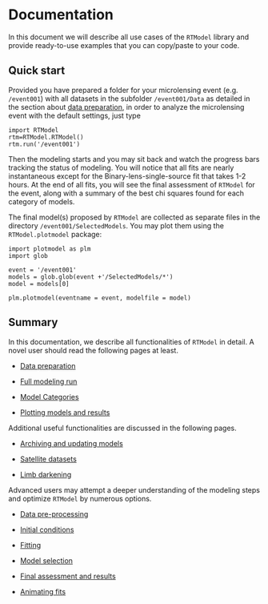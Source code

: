 
# Documentation

In this document we will describe all use cases of the `RTModel` library and provide ready-to-use examples that you can copy/paste to your code. 

## Quick start

Provided you have prepared a folder for your microlensing event (e.g. `/event001`) with all datasets in the subfolder `/event001/Data` as detailed in the section about [data preparation](DataPreparation.md), in order to analyze the microlensing event with the default settings, just type

```
import RTModel
rtm=RTModel.RTModel()
rtm.run('/event001')
```

Then the modeling starts and you may sit back and watch the progress bars tracking the status of modeling. You will notice that all fits are nearly instantaneous except for the Binary-lens-single-source fit that takes 1-2 hours. At the end of all fits, you will see the final assessment of `RTModel` for the event, along with a summary of the best chi squares found for each category of models.

The final model(s) proposed by `RTModel` are collected as separate files in the directory `/event001/SelectedModels`. You may plot them using the `RTModel.plotmodel` package:

```
import plotmodel as plm
import glob

event = '/event001'
models = glob.glob(event +'/SelectedModels/*')
model = models[0]

plm.plotmodel(eventname = event, modelfile = model)
```

## Summary

In this documentation, we describe all functionalities of `RTModel` in detail. A novel user should read the following pages at least.

- [Data preparation](DataPreparation.md)

- [Full modeling run](ModelingRun.md)

- [Model Categories](ModelCategories.md)

- [Plotting models and results](Plotmodel.md)

Additional useful functionalities are discussed in the following pages.

- [Archiving and updating models](ArchivingUpdating.md)

- [Satellite datasets](Satellites.md)

- [Limb darkening](LimbDarkening.md)

Advanced users may attempt a deeper understanding of the modeling steps and optimize `RTModel` by numerous options.

- [Data pre-processing](DataPreprocessing.md)

- [Initial conditions](InitialConditions.md)

- [Fitting](Fitting.md)

- [Model selection](ModelSelection.md)

- [Final assessment and results](FinalAssessment.md)

- [Animating fits](Animation.md)

